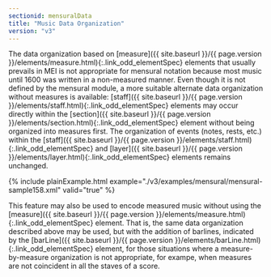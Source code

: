 ```yaml
---
sectionid: mensuralData
title: "Music Data Organization"
version: "v3"
---
```




The data organization based on [measure]({{ site.baseurl }}/{{ page.version }}/elements/measure.html){:.link_odd_elementSpec} elements that usually prevails
in MEI is not appropriate for mensural notation because most music until 1600 was
written in a
non-measured manner. Even though it is not defined by the mensural module, a more
suitable
alternate data organization without measures is available: [staff]({{ site.baseurl }}/{{ page.version }}/elements/staff.html){:.link_odd_elementSpec}
elements may occur directly within the [section]({{ site.baseurl }}/{{ page.version }}/elements/section.html){:.link_odd_elementSpec} element without being
organized into measures first. The organization of events (notes, rests, etc.) within
the [staff]({{ site.baseurl }}/{{ page.version }}/elements/staff.html){:.link_odd_elementSpec} and [layer]({{ site.baseurl }}/{{ page.version }}/elements/layer.html){:.link_odd_elementSpec} elements remains unchanged.


{% include plainExample.html example="./v3/examples/mensural/mensural-sample158.xml" valid="true" %}


This feature may also be used to encode measured music without using the [measure]({{ site.baseurl }}/{{ page.version }}/elements/measure.html){:.link_odd_elementSpec} element. That is, the same data organization described above may be used, but
with the addition of barlines, indicated by the [barLine]({{ site.baseurl }}/{{ page.version }}/elements/barLine.html){:.link_odd_elementSpec} element, for
those situations where a measure-by-measure organization is not appropriate, for exampe,
when
measures are not coincident in all the staves of a score.



